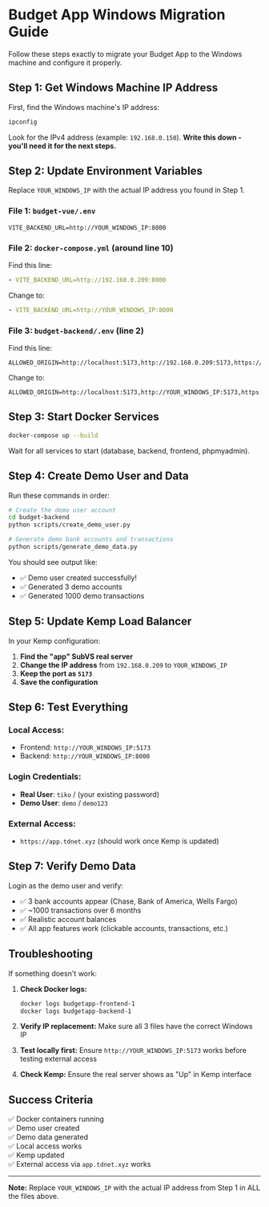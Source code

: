 # **Budget App Windows Migration Guide**

Follow these steps exactly to migrate your Budget App to the Windows machine and configure it properly.

## **Step 1: Get Windows Machine IP Address**

First, find the Windows machine's IP address:
```bash
ipconfig
```
Look for the IPv4 address (example: `192.168.0.150`). **Write this down - you'll need it for the next steps.**

## **Step 2: Update Environment Variables**

Replace `YOUR_WINDOWS_IP` with the actual IP address you found in Step 1.

### **File 1: `budget-vue/.env`**
```
VITE_BACKEND_URL=http://YOUR_WINDOWS_IP:8000
```

### **File 2: `docker-compose.yml` (around line 10)**
Find this line:
```yaml
- VITE_BACKEND_URL=http://192.168.0.209:8000
```
Change to:
```yaml
- VITE_BACKEND_URL=http://YOUR_WINDOWS_IP:8000
```

### **File 3: `budget-backend/.env` (line 2)**
Find this line:
```
ALLOWED_ORIGIN=http://localhost:5173,http://192.168.0.209:5173,https://app.tdnet.xyz
```
Change to:
```
ALLOWED_ORIGIN=http://localhost:5173,http://YOUR_WINDOWS_IP:5173,https://app.tdnet.xyz
```

## **Step 3: Start Docker Services**

```bash
docker-compose up --build
```

Wait for all services to start (database, backend, frontend, phpmyadmin).

## **Step 4: Create Demo User and Data**

Run these commands in order:

```bash
# Create the demo user account
cd budget-backend
python scripts/create_demo_user.py

# Generate demo bank accounts and transactions  
python scripts/generate_demo_data.py
```

You should see output like:
- ✅ Demo user created successfully!
- ✅ Generated 3 demo accounts
- ✅ Generated 1000 demo transactions

## **Step 5: Update Kemp Load Balancer**

In your Kemp configuration:

1. **Find the "app" SubVS real server**
2. **Change the IP address** from `192.168.0.209` to `YOUR_WINDOWS_IP`
3. **Keep the port as `5173`**
4. **Save the configuration**

## **Step 6: Test Everything**

### **Local Access:**
- Frontend: `http://YOUR_WINDOWS_IP:5173`
- Backend: `http://YOUR_WINDOWS_IP:8000`

### **Login Credentials:**
- **Real User**: `tiko` / (your existing password)
- **Demo User**: `demo` / `demo123`

### **External Access:**
- `https://app.tdnet.xyz` (should work once Kemp is updated)

## **Step 7: Verify Demo Data**

Login as the demo user and verify:
- ✅ 3 bank accounts appear (Chase, Bank of America, Wells Fargo)
- ✅ ~1000 transactions over 6 months
- ✅ Realistic account balances
- ✅ All app features work (clickable accounts, transactions, etc.)

## **Troubleshooting**

If something doesn't work:

1. **Check Docker logs:**
   ```bash
   docker logs budgetapp-frontend-1
   docker logs budgetapp-backend-1
   ```

2. **Verify IP replacement:** Make sure all 3 files have the correct Windows IP

3. **Test locally first:** Ensure `http://YOUR_WINDOWS_IP:5173` works before testing external access

4. **Check Kemp:** Ensure the real server shows as "Up" in Kemp interface

## **Success Criteria**

✅ Docker containers running  
✅ Demo user created  
✅ Demo data generated  
✅ Local access works  
✅ Kemp updated  
✅ External access via `app.tdnet.xyz` works  

---

**Note:** Replace `YOUR_WINDOWS_IP` with the actual IP address from Step 1 in ALL the files above.